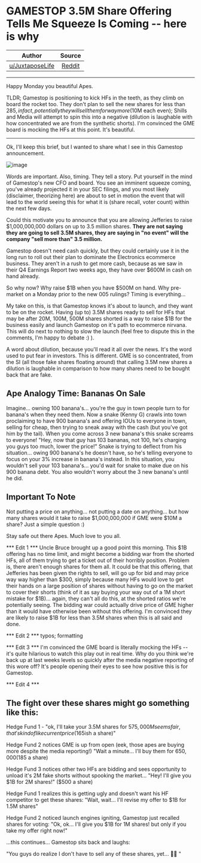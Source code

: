 # GAMESTOP 3.5M Share Offering Tells Me Squeeze Is Coming -- here is why

| Author       | Source       | 
| :-------------: |:-------------:|
| [u/JuxtaposeLife](https://www.reddit.com/user/JuxtaposeLife/) | [Reddit](https://www.reddit.com/r/GME/comments/mklf8o/gamestop_35m_share_offering_tells_me_squeeze_is/) | 

---

Happy Monday you beautiful Apes.

TLDR; Gamestop is positioning to kick HFs in the teeth, as they climb on board the rocket too. They don't plan to sell the new shares for less than $285, in fact, potentially they will sell them for way more ($10M each even); Shills and Media will attempt to spin this into a negative (dilution is laughable with how concentrated we are from the synthetic shorts). I'm convinced the GME board is mocking the HFs at this point. It's beautiful.

*******

Ok, I'll keep this brief, but I wanted to share what I see in this Gamestop announcement.

![image](https://user-images.githubusercontent.com/82035192/114192940-0a8bcc00-991c-11eb-9876-7fc5918a62ee.png)

Words are important. Also, timing. They tell a story. Put yourself in the mind of Gamestop's new CFO and board. You see an imminent squeeze coming, you've already projected it in your SEC filings, and you most likely (disclaimer, theorizing here) are about to set in motion the event that will lead to the world seeing this for what it is (share recall, voter count) within the next few days.

Could this motivate you to announce that you are allowing Jefferies to raise $1,000,000,000 dollars on up to 3.5 million shares. **They are not saying they are going to sell 3.5M shares, they are saying in "no event" will the company "sell more than" 3.5 million.**

Gamestop doesn't need cash quickly, but they could certainly use it in the long run to roll out their plan to dominate the Electronics ecommerce business. They aren't in a rush to get more cash, because as we saw in their Q4 Earnings Report two weeks ago, they have over $600M in cash on hand already.

So why now? Why raise $1B when you have $500M on hand. Why pre-market on a Monday prior to the new 005 rulings? Timing is everything...

My take on this, is that Gamestop knows it's about to launch, and they want to be on the rocket. Having (up to) 3.5M shares ready to sell for HFs that may be after 20M, 100M, 500M shares shorted is a way to raise $1B for the business easily and launch Gamestop on it's path to ecommerce nirvana. This will do next to nothing to slow the launch (feel free to dispute this in the comments, I'm happy to debate :) ).

A word about dilution, because you'll read it all over the news. It's the word used to put fear in investors. This is different. GME is so concentrated, from the SI (all those fake shares floating around) that calling 3.5M new shares a dilution is laughable in comparison to how many shares need to be bought back that are fake.

## Ape Analogy Time: Bananas On Sale

Imagine... owning 100 banana's... you're the guy in town people turn to for banana's when they need them. Now a snake (Kenny G) crawls into town proclaiming to have 900 banana's and offering IOUs to everyone in town, selling for cheap, then trying to sneak away with the cash (but you've got him by the tail). When you come across 3 new banana's this snake screams to everyone! "Hey, now that guy has 103 bananas, not 100, he's charging you guys too much, lower the price!" Snake is trying to deflect from his situation... owing 900 banana's he doesn't have, so he's telling everyone to focus on your 3% increase in banana's instead. In this situation, you wouldn't sell your 103 banana's... you'd wait for snake to make due on his 900 banana debt. You also wouldn't worry about the 3 new banana's until he did.

## Important To Note

Not putting a price on anything... not putting a date on anything... but how many shares would it take to raise $1,000,000,000 if GME were $10M a share? Just a simple question :)

Stay safe out there Apes. Much love to you all.

*** Edit 1 *** Uncle Bruce brought up a good point this morning. This $1B offering has no time limit, and might become a bidding war from the shorted HFs, all of them trying to get a ticket out of their horribly position. Problem is, there aren't enough shares for them all. It could be that this offering, that Jefferies has been given the rights to sell, will go up for bid and may price way way higher than $300, simply because many HFs would love to get their hands on a large position of shares without having to go on the market to cover their shorts (think of it as say buying your way out of a 1M short mistake for $1B)... again, they can't all do this, at the shorted ratios we're potentially seeing. The bidding war could actually drive price of GME higher than it would have otherwise been without this offering. I'm convinced they are likely to raise $1B for less than 3.5M shares when this is all said and done.

*** Edit 2 *** typos; formatting

*** Edit 3 *** I'm convinced the GME board is literally mocking the HFs -- it's quite hilarious to watch this play out in real time. Why do you think we're back up at last weeks levels so quickly after the media negative reporting of this wore off? It's people opening their eyes to see how positive this is for Gamestop.

*** Edit 4 ***

## The fight over these shares might go something like this:

Hedge Fund 1 - "ok, I'll take your 3.5M shares for $575,000M seems fair, that's kind of like current price ($165ish a share)"

Hedge Fund 2 notices GME is up from open (eek, those apes are buying more despite the media reporting!) "Wait a minute... I'll buy them for $650,000 ($185 a share)

Hedge Fund 3 notices other two HFs are bidding and sees opportunity to unload it's 2M fake shorts without spooking the market... "Hey! I'll give you $1B for 2M shares!" ($500 a share)

Hedge Fund 1 realizes this is getting ugly and doesn't want his HF competitor to get these shares: "Wait, wait... I'll revise my offer to $1B for 1.5M shares"

Hedge Fund 2 noticed launch engines igniting, Gamestop just recalled shares for voting: "Ok, ok... I'll give you $1B for 1M shares! but only if you take my offer right now!"

...this continues... Gamestop sits back and laughs:

"You guys do realize I don't have to sell any of these shares, yet... 🚀🌗 "
